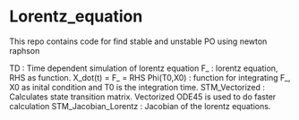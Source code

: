 # Lorentz_equation
This repo contains code for find stable and unstable PO using newton raphson

TD : Time dependent simulation of lorentz equation
F_ : lorentz equation, RHS as function. X_dot(t) = F_ = RHS
Phi(T0,X0) : function for integrating F_, X0 as inital condition and T0 is the integration time.
STM_Vectorized : Calculates state transition matrix. Vectorized ODE45 is used to do faster calculation
STM_Jacobian_Lorentz : Jacobian of the lorentz equations. 
